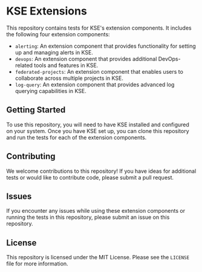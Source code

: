 # KSE Extensions

This repository contains tests for KSE's extension components. It includes the following four extension components:

- `alerting`: An extension component that provides functionality for setting up and managing alerts in KSE.
- `devops`: An extension component that provides additional DevOps-related tools and features in KSE.
- `federated-projects`: An extension component that enables users to collaborate across multiple projects in KSE.
- `log-query`: An extension component that provides advanced log querying capabilities in KSE.

## Getting Started

To use this repository, you will need to have KSE installed and configured on your system. Once you have KSE set up, you can clone this repository and run the tests for each of the extension components.

## Contributing

We welcome contributions to this repository! If you have ideas for additional tests or would like to contribute code, please submit a pull request.

## Issues

If you encounter any issues while using these extension components or running the tests in this repository, please submit an issue on this repository.

## License

This repository is licensed under the MIT License. Please see the `LICENSE` file for more information.
